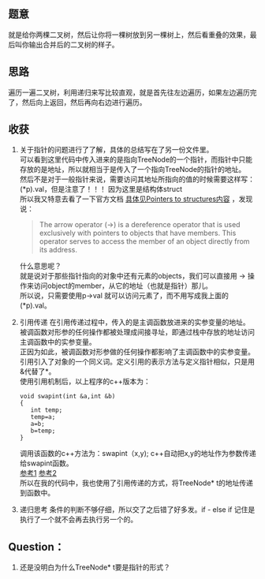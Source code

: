 ## 题意
就是给你两棵二叉树，然后让你将一棵树放到另一棵树上，然后看重叠的效果，最后叫你输出合并后的二叉树的样子。

## 思路
遍历一遍二叉树，利用递归来写比较直观，就是首先往左边遍历，如果左边遍历完了，然后向上返回，然后再向右边进行遍历。

## 收获
1. 关于指针的问题进行了了解，具体的总结写在了另一份文件里。 </br>
   可以看到这里代码中传入进来的是指向TreeNode的一个指针，而指针中只能存放的是地址，所以就相当于是传入了一个指向TreeNode的指针的地址。 </br>
   然后不是对于一般指针来说，需要访问其地址所指向的值的时候需要这样写： (*p).val，但是注意了！！！ 因为这里是结构体struct </br>
   所以我又特意去看了一下官方文档 [具体见Pointers to structures内容](http://www.cplusplus.com/doc/tutorial/structures/) ，发现说：
   > The arrow operator (->) is a dereference operator that is used exclusively with pointers to objects that have members. 
   > This operator serves to access the member of an object directly from its address.
   
   什么意思呢？</br>
   就是说对于那些指针指向的对象中还有元素的objects，我们可以直接用 -> 操作来访问object的member，从它的地址（也就是指针）那儿。</br>
   所以说，只需要使用p->val 就可以访问元素了，而不用写成我上面的 (*p).val。

2. 引用传递
   在引用传递过程中，传入的是主调函数放进来的实参变量的地址。</br>
   被调函数对形参的任何操作都被处理成间接寻址，即通过栈中存放的地址访问主调函数中的实参变量。</br>
   正因为如此，被调函数对形参做的任何操作都影响了主调函数中的实参变量。</br>
   引用引入了对象的一个同义词。定义引用的表示方法与定义指针相似，只是用&代替了*。</br>
   使用引用机制后，以上程序的c++版本为：</br>
   ```
   void swapint(int &a,int &b)
   {
      int temp;
      temp=a;
      a=b;
      b=temp;
   }
   ```
   
   调用该函数的c++方法为：swapint（x,y); c++自动把x,y的地址作为参数传递给swapint函数。 </br>
   [参考1](http://xinklabi.iteye.com/blog/653643)  [参考2](https://www.cnblogs.com/yanlingyin/archive/2011/12/07/2278961.html) </br>
   所以在我的代码中，我也使用了引用传递的方式，将TreeNode* t的地址传递到函数中。 </br>
   
3. 递归思考
   条件的判断不够仔细，所以交了之后错了好多发。if - else if 记住是执行了一个就不会再去执行另一个的。
   
## Question：
1. 还是没明白为什么TreeNode* t要是指针的形式？ 
